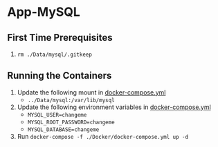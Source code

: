 # App-MySQL

## First Time Prerequisites

1. `rm ./Data/mysql/.gitkeep`

## Running the Containers

1. Update the following mount in [docker-compose.yml](./Docker/docker-compose.yml)
    * `../Data/mysql:/var/lib/mysql`
2. Update the following environment variables in [docker-compose.yml](./Docker/docker-compose.yml)
    * `MYSQL_USER=changeme`
    * `MYSQL_ROOT_PASSWORD=changeme`
    * `MYSQL_DATABASE=changeme`
3. Run `docker-compose -f ./Docker/docker-compose.yml up -d`
